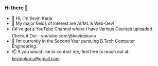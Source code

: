 ### Hi there 👋
- 👋 Hi, I’m Kevin Karia
- 👀 My major fields of Interest are AI/ML & Web-Dev!
- 📺I've got a YouTube Channel where I have Various Courses uploaded. Check it Out - youtube.com/@kevinpkaria 
- 🌱 I’m currently in the Second Year pursuing B.Tech Computer Engineering.
- 📫 If you would like to contact me, feel free to reach out at: kevinpkaria@gmail.com
